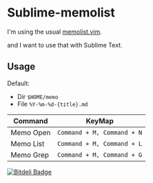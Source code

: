 Sublime-memolist
================
I'm using the usual [memolist.vim](https://github.com/glidenote/memolist.vim).

and I want to use that with Sublime Text.


## Usage

Default:

* Dir `$HOME/memo`
* File `%Y-%m-%d-{title}.md`

Command | KeyMap
--- | --- 
Memo Open | `Command + M, Command + N`
Memo List | `Command + M, Command + L`
Memo Grep | `Command + M, Command + G`



[![Bitdeli Badge](https://d2weczhvl823v0.cloudfront.net/tgfjt/sublime-memolist/trend.png)](https://bitdeli.com/free "Bitdeli Badge")

